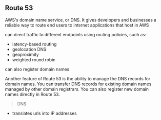 ## Route 53
AWS's domain name service, or DNS. It gives developers and businesses a reliable way to route end users to internet applications that host in AWS

can direct traffic to different endpoints using routing policies, such as:
- latency-based routing
- geolocation DNS
- geoproximity
- weighted round robin

can also register domain names


Another feature of Route 53 is the ability to manage the DNS records for domain names. You can transfer DNS records for existing domain names managed by other domain registrars. You can also register new domain names directly in Route 53.


> DNS
- translates urls into IP addresses





